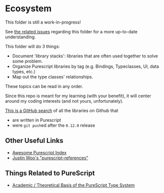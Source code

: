 # Ecosystem

This folder is still a work-in-progress!

See [the related issues](https://github.com/JordanMartinez/purescript-jordans-reference/issues?q=is%3Aissue+is%3Aopen+label%3AEcosystem) regarding this folder for a more up-to-date understanding.


This folder will do 3 things:
- Document 'library stacks': libraries that are often used together to solve some problem.
- Organize Purescript libraries by tag (e.g. Bindings, Typeclasses, UI, data types, etc.)
- Map out the type classes' relationships.

These topics can be read in any order.

Since this repo is meant for my learning (with your benefit), it will center around my coding interests (and not yours, unfortunately).

[This is a GitHub search](https://github.com/search?utf8=%E2%9C%93&q=language%3APureScript+pushed%3A%3E2018-05-21+language%3APureScript&type=Repositories&ref=advsearch&l=PureScript&l=) of all the libraries on Github that
- are written in Purescript
- were `git push`ed after the `0.12.0` release

## Other Useful Links

- [Awesome Purescript Index](https://github.com/passy/awesome-purescript)
- [Justin Woo's "purescript-references"](https://purescript-resources.readthedocs.io/en/latest/index.html)

## Things Related to PureScript

- [Academic / Theoretical Basis of the PureScript Type System](https://discourse.purescript.org/t/academic-theoretical-basis-of-the-purescript-type-system/748)
